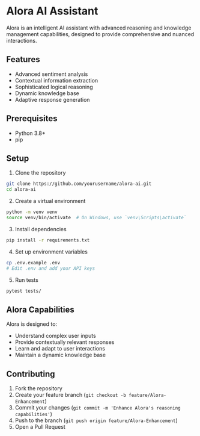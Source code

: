 # Alora AI Assistant

Alora is an intelligent AI assistant with advanced reasoning and knowledge management capabilities, designed to provide comprehensive and nuanced interactions.

## Features
- Advanced sentiment analysis
- Contextual information extraction
- Sophisticated logical reasoning
- Dynamic knowledge base
- Adaptive response generation

## Prerequisites
- Python 3.8+
- pip

## Setup
1. Clone the repository
```bash
git clone https://github.com/yourusername/alora-ai.git
cd alora-ai
```

2. Create a virtual environment
```bash
python -m venv venv
source venv/bin/activate  # On Windows, use `venv\Scripts\activate`
```

3. Install dependencies
```bash
pip install -r requirements.txt
```

4. Set up environment variables
```bash
cp .env.example .env
# Edit .env and add your API keys
```

5. Run tests
```bash
pytest tests/
```

## Alora Capabilities
Alora is designed to:
- Understand complex user inputs
- Provide contextually relevant responses
- Learn and adapt to user interactions
- Maintain a dynamic knowledge base

## Contributing
1. Fork the repository
2. Create your feature branch (`git checkout -b feature/Alora-Enhancement`)
3. Commit your changes (`git commit -m 'Enhance Alora's reasoning capabilities'`)
4. Push to the branch (`git push origin feature/Alora-Enhancement`)
5. Open a Pull Request
